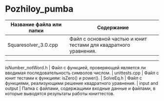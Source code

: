 # Pozhiloy_pumba

Название файла или папки |  Содержание
-------------------------|--------------------------------------------------------------------------------------------------------------
Squaresolver_3.0.cpp     |  Файл с основной частью и юнит тестами для квадратного уравнения.
----------------------------------------------------------------------------------------------------------------------------------------  
isNumber_notWord.h       |  Файл с функцией, проверяющей является ли вводимая последовательность символов числом.
                         |
unittests.cpp            |  Файл с юнит тестами к функциям: isZero() и power().
                         |
SolveEq.h                |  Файл с функциями, реализующими решение квадратного уравнения. 
                         |
input and output         |  Папка с файлами, содержащими входные данные и файлами, в которые выводятся результаты работы юниттестов.

